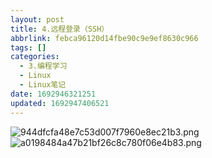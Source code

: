 ```yaml
---
layout: post
title: 4.远程登录（SSH）
abbrlink: febca96120d14fbe90c9e9ef8630c966
tags: []
categories:
  - 3.编程学习
  - Linux
  - Linux笔记
date: 1692946321251
updated: 1692947406521
---
```


![944dfcfa48e7c53d007f7960e8ec21b3.png](/resources/2139b7707a9540649b996447ff7867c3.png)
![a0198484a47b21bf26c8c780f06e4b83.png](/resources/9b95ace918d241748f0f8cd7d2e010eb.png)
